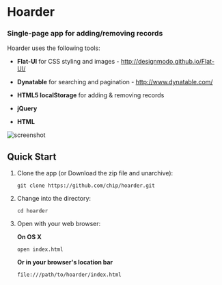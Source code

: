 # Hoarder 

### Single-page app for adding/removing records

Hoarder uses the following tools:
  
  * **Flat-UI** for CSS styling and images - http://designmodo.github.io/Flat-UI/

  * **Dynatable** for searching and pagination - http://www.dynatable.com/

  * **HTML5 localStorage** for adding & removing records

  * **jQuery**

  * **HTML**

![screenshot](https://raw.github.com/chip/hoarder/master/hoarder.png)

## Quick Start

1. Clone the app (or Download the zip file and unarchive):

    `git clone https://github.com/chip/hoarder.git`


2. Change into the directory:
  
    `cd hoarder`


3. Open with your web browser:

    **On OS X**

    `open index.html`

    **Or in your browser's location bar**

    `file:///path/to/hoarder/index.html`

